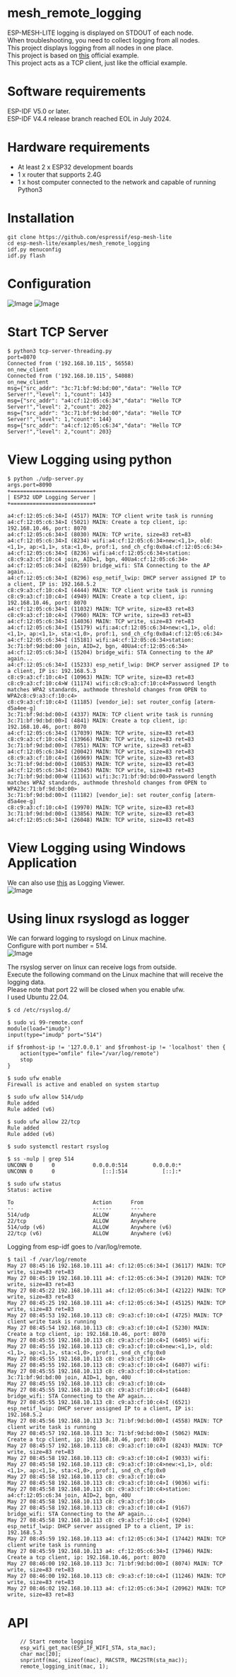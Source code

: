 # mesh_remote_logging
ESP-MESH-LITE logging is displayed on STDOUT of each node.   
When troubleshooting, you need to collect logging from all nodes.   
This project displays logging from all nodes in one place.   
This project is based on [this](https://github.com/espressif/esp-mesh-lite/tree/master/examples/mesh_local_control) official example.   
This project acts as a TCP client, just like the official example.   

# Software requirements
ESP-IDF V5.0 or later.   
ESP-IDF V4.4 release branch reached EOL in July 2024.   

# Hardware requirements
- At least 2 x ESP32 development boards
- 1 x router that supports 2.4G
- 1 x host computer connected to the network and capable of running Python3

# Installation
```
git clone https://github.com/espressif/esp-mesh-lite
cd esp-mesh-lite/examples/mesh_remote_logging
idf.py menuconfig
idf.py flash
```

# Configuration
![Image](https://github.com/user-attachments/assets/e2f8a337-0da2-4d04-bc13-edcee66e7d72)
![Image](https://github.com/user-attachments/assets/d86143b1-ddb8-40fb-aae5-63b129a068c8)

# Start TCP Server
```
$ python3 tcp-server-threading.py
port=8070
Connected from ('192.168.10.115', 56558)
on_new_client
Connected from ('192.168.10.115', 54088)
on_new_client
msg={"src_addr": "3c:71:bf:9d:bd:00","data": "Hello TCP Server!","level": 1,"count": 143}
msg={"src_addr": "a4:cf:12:05:c6:34","data": "Hello TCP Server!","level": 2,"count": 202}
msg={"src_addr": "3c:71:bf:9d:bd:00","data": "Hello TCP Server!","level": 1,"count": 144}
msg={"src_addr": "a4:cf:12:05:c6:34","data": "Hello TCP Server!","level": 2,"count": 203}
```

# View Logging using python
```
$ python ./udp-server.py
args.port=8090
+==========================+
| ESP32 UDP Logging Server |
+==========================+

a4:cf:12:05:c6:34>I (4517) MAIN: TCP client write task is running
a4:cf:12:05:c6:34>I (5021) MAIN: Create a tcp client, ip: 192.168.10.46, port: 8070
a4:cf:12:05:c6:34>I (8030) MAIN: TCP write, size=83 ret=83
a4:cf:12:05:c6:34>I (8234) wifi:a4:cf:12:05:c6:34>new:<1,1>, old:<1,1>, ap:<1,1>, sta:<1,0>, prof:1, snd_ch_cfg:0x0a4:cf:12:05:c6:34>
a4:cf:12:05:c6:34>I (8236) wifi:a4:cf:12:05:c6:34>station: c8:c9:a3:cf:10:c4 join, AID=1, bgn, 40Ua4:cf:12:05:c6:34>
a4:cf:12:05:c6:34>I (8259) bridge_wifi: STA Connecting to the AP again...
a4:cf:12:05:c6:34>I (8296) esp_netif_lwip: DHCP server assigned IP to a client, IP is: 192.168.5.2
c8:c9:a3:cf:10:c4>I (4444) MAIN: TCP client write task is running
c8:c9:a3:cf:10:c4>I (4949) MAIN: Create a tcp client, ip: 192.168.10.46, port: 8070
a4:cf:12:05:c6:34>I (11032) MAIN: TCP write, size=83 ret=83
c8:c9:a3:cf:10:c4>I (7960) MAIN: TCP write, size=83 ret=83
a4:cf:12:05:c6:34>I (14036) MAIN: TCP write, size=83 ret=83
a4:cf:12:05:c6:34>I (15179) wifi:a4:cf:12:05:c6:34>new:<1,1>, old:<1,1>, ap:<1,1>, sta:<1,0>, prof:1, snd_ch_cfg:0x0a4:cf:12:05:c6:34>
a4:cf:12:05:c6:34>I (15181) wifi:a4:cf:12:05:c6:34>station: 3c:71:bf:9d:bd:00 join, AID=2, bgn, 40Ua4:cf:12:05:c6:34>
a4:cf:12:05:c6:34>I (15204) bridge_wifi: STA Connecting to the AP again...
a4:cf:12:05:c6:34>I (15233) esp_netif_lwip: DHCP server assigned IP to a client, IP is: 192.168.5.3
c8:c9:a3:cf:10:c4>I (10963) MAIN: TCP write, size=83 ret=83
c8:c9:a3:cf:10:c4>W (11174) wifi:c8:c9:a3:cf:10:c4>Password length matches WPA2 standards, authmode threshold changes from OPEN to WPA2c8:c9:a3:cf:10:c4>
c8:c9:a3:cf:10:c4>I (11185) [vendor_ie]: set router_config [aterm-d5a4ee-g]
3c:71:bf:9d:bd:00>I (4337) MAIN: TCP client write task is running
3c:71:bf:9d:bd:00>I (4841) MAIN: Create a tcp client, ip: 192.168.10.46, port: 8070
a4:cf:12:05:c6:34>I (17039) MAIN: TCP write, size=83 ret=83
c8:c9:a3:cf:10:c4>I (13966) MAIN: TCP write, size=83 ret=83
3c:71:bf:9d:bd:00>I (7851) MAIN: TCP write, size=83 ret=83
a4:cf:12:05:c6:34>I (20042) MAIN: TCP write, size=83 ret=83
c8:c9:a3:cf:10:c4>I (16969) MAIN: TCP write, size=83 ret=83
3c:71:bf:9d:bd:00>I (10853) MAIN: TCP write, size=83 ret=83
a4:cf:12:05:c6:34>I (23045) MAIN: TCP write, size=83 ret=83
3c:71:bf:9d:bd:00>W (11163) wifi:3c:71:bf:9d:bd:00>Password length matches WPA2 standards, authmode threshold changes from OPEN to WPA23c:71:bf:9d:bd:00>
3c:71:bf:9d:bd:00>I (11182) [vendor_ie]: set router_config [aterm-d5a4ee-g]
c8:c9:a3:cf:10:c4>I (19970) MAIN: TCP write, size=83 ret=83
3c:71:bf:9d:bd:00>I (13856) MAIN: TCP write, size=83 ret=83
a4:cf:12:05:c6:34>I (26048) MAIN: TCP write, size=83 ret=83
```

# View Logging using Windows Application
We can also use [this](https://apps.microsoft.com/detail/9p4nn1x0mmzr?hl=ja-JP&gl=JP) as Logging Viewer.   
![Image](https://github.com/user-attachments/assets/f824e93e-33d6-49d2-9e8e-f07a33e37ebc)

# Using linux rsyslogd as logger   
We can forward logging to rsyslogd on Linux machine.   
Configure with port number = 514.   
![Image](https://github.com/user-attachments/assets/7d7c6cc2-2f58-40ec-8a3d-afbc80305403)

The rsyslog server on linux can receive logs from outside.   
Execute the following command on the Linux machine that will receive the logging data.   
Please note that port 22 will be closed when you enable ufw.   
I used Ubuntu 22.04.   

```
$ cd /etc/rsyslog.d/

$ sudo vi 99-remote.conf
module(load="imudp")
input(type="imudp" port="514")

if $fromhost-ip != '127.0.0.1' and $fromhost-ip != 'localhost' then {
    action(type="omfile" file="/var/log/remote")
    stop
}

$ sudo ufw enable
Firewall is active and enabled on system startup

$ sudo ufw allow 514/udp
Rule added
Rule added (v6)

$ sudo ufw allow 22/tcp
Rule added
Rule added (v6)

$ sudo systemctl restart rsyslog

$ ss -nulp | grep 514
UNCONN 0      0            0.0.0.0:514        0.0.0.0:*
UNCONN 0      0               [::]:514           [::]:*

$ sudo ufw status
Status: active

To                         Action      From
--                         ------      ----
514/udp                    ALLOW       Anywhere
22/tcp                     ALLOW       Anywhere
514/udp (v6)               ALLOW       Anywhere (v6)
22/tcp (v6)                ALLOW       Anywhere (v6)
```

Logging from esp-idf goes to /var/log/remote.   
```
$ tail -f /var/log/remote
May 27 08:45:16 192.168.10.111 a4: cf:12:05:c6:34>I (36117) MAIN: TCP write, size=83 ret=83
May 27 08:45:19 192.168.10.111 a4: cf:12:05:c6:34>I (39120) MAIN: TCP write, size=83 ret=83
May 27 08:45:22 192.168.10.111 a4: cf:12:05:c6:34>I (42122) MAIN: TCP write, size=83 ret=83
May 27 08:45:25 192.168.10.111 a4: cf:12:05:c6:34>I (45125) MAIN: TCP write, size=83 ret=83
May 27 08:45:53 192.168.10.113 c8: c9:a3:cf:10:c4>I (4725) MAIN: TCP client write task is running
May 27 08:45:54 192.168.10.113 c8: c9:a3:cf:10:c4>I (5230) MAIN: Create a tcp client, ip: 192.168.10.46, port: 8070
May 27 08:45:55 192.168.10.113 c8: c9:a3:cf:10:c4>I (6405) wifi:
May 27 08:45:55 192.168.10.113 c8: c9:a3:cf:10:c4>new:<1,1>, old:<1,1>, ap:<1,1>, sta:<1,0>, prof:1, snd_ch_cfg:0x0
May 27 08:45:55 192.168.10.113 c8: c9:a3:cf:10:c4>
May 27 08:45:55 192.168.10.113 c8: c9:a3:cf:10:c4>I (6407) wifi:
May 27 08:45:55 192.168.10.113 c8: c9:a3:cf:10:c4>station: 3c:71:bf:9d:bd:00 join, AID=1, bgn, 40U
May 27 08:45:55 192.168.10.113 c8: c9:a3:cf:10:c4>
May 27 08:45:55 192.168.10.113 c8: c9:a3:cf:10:c4>I (6448) bridge_wifi: STA Connecting to the AP again...
May 27 08:45:55 192.168.10.113 c8: c9:a3:cf:10:c4>I (6521) esp_netif_lwip: DHCP server assigned IP to a client, IP is: 192.168.5.2
May 27 08:45:56 192.168.10.113 3c: 71:bf:9d:bd:00>I (4558) MAIN: TCP client write task is running
May 27 08:45:57 192.168.10.113 3c: 71:bf:9d:bd:00>I (5062) MAIN: Create a tcp client, ip: 192.168.10.46, port: 8070
May 27 08:45:57 192.168.10.113 c8: c9:a3:cf:10:c4>I (8243) MAIN: TCP write, size=83 ret=83
May 27 08:45:58 192.168.10.113 c8: c9:a3:cf:10:c4>I (9033) wifi:
May 27 08:45:58 192.168.10.113 c8: c9:a3:cf:10:c4>new:<1,1>, old:<1,1>, ap:<1,1>, sta:<1,0>, prof:1, snd_ch_cfg:0x0
May 27 08:45:58 192.168.10.113 c8: c9:a3:cf:10:c4>
May 27 08:45:58 192.168.10.113 c8: c9:a3:cf:10:c4>I (9036) wifi:
May 27 08:45:58 192.168.10.113 c8: c9:a3:cf:10:c4>station: a4:cf:12:05:c6:34 join, AID=2, bgn, 40U
May 27 08:45:58 192.168.10.113 c8: c9:a3:cf:10:c4>
May 27 08:45:58 192.168.10.113 c8: c9:a3:cf:10:c4>I (9167) bridge_wifi: STA Connecting to the AP again...
May 27 08:45:58 192.168.10.113 c8: c9:a3:cf:10:c4>I (9204) esp_netif_lwip: DHCP server assigned IP to a client, IP is: 192.168.5.3
May 27 08:45:59 192.168.10.113 a4: cf:12:05:c6:34>I (17442) MAIN: TCP client write task is running
May 27 08:45:59 192.168.10.113 a4: cf:12:05:c6:34>I (17946) MAIN: Create a tcp client, ip: 192.168.10.46, port: 8070
May 27 08:46:00 192.168.10.113 3c: 71:bf:9d:bd:00>I (8074) MAIN: TCP write, size=83 ret=83
May 27 08:46:00 192.168.10.113 c8: c9:a3:cf:10:c4>I (11246) MAIN: TCP write, size=83 ret=83
May 27 08:46:02 192.168.10.113 a4: cf:12:05:c6:34>I (20962) MAIN: TCP write, size=83 ret=83
```

# API
```
    // Start remote logging
    esp_wifi_get_mac(ESP_IF_WIFI_STA, sta_mac);
    char mac[20];
    snprintf(mac, sizeof(mac), MACSTR, MAC2STR(sta_mac));
    remote_logging_init(mac, 1);
```

